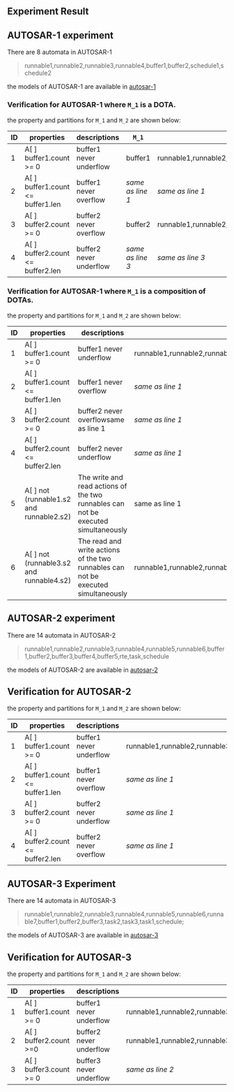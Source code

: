 ## Experiment Result

## AUTOSAR-1 experiment
There are 8 automata in AUTOSAR-1

> runnable1,runnable2,runnable3,runnable4,buffer1,buffer2,schedule1,schedule2

the models of AUTOSAR-1 are available in  [autosar-1](https://github.com/suuuyu/verification/blob/main/src/main/resources/verification/autosar_ex2-source.xml)

### Verification for AUTOSAR-1 where `M_1` is a DOTA.

the property and partitions for `M_1` and `M_2` are shown below:

| ID   | properties                        | descriptions            | `M_1`            | `M_2`                                                        |
| ---- | --------------------------------- | ----------------------- | ---------------- | ------------------------------------------------------------ |
| 1    | A[ ] buffer1.count >= 0           | buffer1 never underflow | buffer1          | runnable1,runnable2,runnable3,runnable4,buffer2,schedule1,schedule2 |
| 2    | A[ ] buffer1.count <= buffer1.len | buffer1 never overflow  | *same as line 1* | *same as line 1*                                             |
| 3    | A[ ] buffer2.count >= 0           | buffer2 never overflow  | buffer2          | runnable1,runnable2,runnable3,runnable4,buffer2,schedule1,schedule2 |
| 4    | A[ ] buffer2.count <= buffer2.len | buffer2 never underflow | *same as line 3* | *same as line 3*                                             |

### Verification for AUTOSAR-1 where `M_1` is a composition of DOTAs.

the property and partitions for `M_1` and `M_2` are shown below:

| ID   | properties                               | descriptions               | `M_1`                                                             | `M_2`                |
| ---- | ---------------------------------------- | ------------------------------------------------------------------------------------------------  |-------------------------------------------------------------------| ------------------------|
| 1    | A[ ] buffer1.count >= 0                  | buffer1 never underflow                                      | runnable1,runnable2,runnable3,runnable4,buffer1,buffer2,schedule2 | schedule1 |
| 2    | A[ ] buffer1.count <= buffer1.len        | buffer1 never overflow                                       | *same as line 1*                                                  | *same as line 1*                                             |
| 3    | A[ ] buffer2.count >= 0                  | buffer2 never overflowsame as line 1                         | *same as line 1*                                                  | same as line 1 |
| 4    | A[ ] buffer2.count <= buffer2.len        | buffer2 never underflow                                      | *same as line 1*                                                  | *same as line 3*                                             |
| 5    | A[ ] not (runnable1.s2 and runnable2.s2) | The write and read actions of the two runnables can not be executed simultaneously | same as line 1                                                    | same as line 1 |
| 6    | A[ ] not (runnable3.s2 and runnable4.s2) | The read and write actions of the two runnables can not be executed simultaneously | runnable1,runnable2,runnable3,runnable4,buffer1,buffer2,schedule1 | schedule2 |

## AUTOSAR-2 experiment

There are 14 automata in AUTOSAR-2

> runnable1,runnable2,runnable3,runnable4,runnable5,runnable6,buffer1,buffer2,buffer3,buffer4,buffer5,rte,task,schedule

the models of AUTOSAR-2 are available in  [autosar-2](https://github.com/suuuyu/verification/blob/main/src/main/resources/verification/autosar_ex3-source.xml)

## Verification for AUTOSAR-2 

the property and partitions for `M_1` and `M_2` are shown below:

| ID   | properties                        | descriptions            | `M_1`                                                        | `M_2`            |
| ---- | --------------------------------- | ----------------------- | ------------------------------------------------------------ | ---------------- |
| 1    | A[ ] buffer1.count >= 0           | buffer1 never underflow | runnable1,runnable2,runnable3,runnable4,runnable5,runnable6,buffer1,buffer2,buffer3,buffer4,buffer5,rte,task | schedule         |
| 2    | A[ ] buffer1.count <= buffer1.len | buffer1 never overflow  | *same as line 1*                                             | *same as line 1* |
| 3    | A[ ] buffer2.count >= 0           | buffer2 never underflow | *same as line 1*                                             | *same as line 1* |
| 4    | A[ ] buffer2.count <= buffer2.len | buffer2 never overflow  | *same as line 1*                                             | *same as line 1* |

## AUTOSAR-3 Experiment

There are 14 automata in AUTOSAR-3

> runnable1,runnable2,runnable3,runnable4,runnable5,runnable6,runnable7,buffer1,buffer2,buffer3,task2,task3,task1,schedule;

the models of AUTOSAR-3 are available in  [autosar-3](https://github.com/suuuyu/verification/blob/main/src/main/resources/verification/autosar_ex4-origin.xml)

## Verification for AUTOSAR-3 

the property and partitions for `M_1` and `M_2` are shown below:

| ID   | properties              | descriptions            | `M_1`                                                        | `M_2`            |
| ---- | ----------------------- | ----------------------- | ------------------------------------------------------------ | ---------------- |
| 1    | A[ ] buffer1.count >= 0 | buffer1 never underflow | runnable1,runnable2,runnable3,runnable4,runnable5,runnable6,runnable7,buffer1,buffer2,buffer3,task1,task3 | schedule,task2   |
| 2    | A[ ] buffer2.count >=0  | buffer2 never underflow | runnable1,runnable2,runnable3,runnable4,runnable5,runnable6,runnable7,buffer1,buffer2,buffer3,task2,task3 | schedule,task1   |
| 3    | A[ ] buffer3.count >= 0 | buffer3 never underflow | *same as line 2*                                             | *same as line 2* |